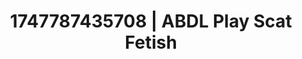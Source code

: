 ---
categories:
- Lesbian
- Erotic dream roleplay
- Deep gaze
- Erotic transformation
- Hawk Tuah
image: /assets/images/1747787435708.jpg
layout: post
seo:
  description: Featured content with artistic ABDL Play, Scat Fetish. HD images available.
  keywords: ABDL Play, Scat Fetish
  og_image: /assets/images/1747787435708.jpg
  schema_type: VisualArtwork
tags:
- ABDL Play
- '#1747787435708'
- Scat Fetish
title: 1747787435708 | ABDL Play Scat Fetish
---